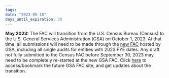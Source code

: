 ```yaml
---
tags: 
date: "2023-05-18"
days_until_expiration: 30
---
```


**May 2023:** The FAC will transition from the U.S. Census Bureau (Census) to the U.S. General Services Administration (GSA) on October 1, 2023. At that time, all submissions will need to be made through the [new FAC](https://www.fac.gov/) hosted by GSA, including all single audits for entities with 2023 FYE dates. Any draft not fully submitted to the Census FAC before September 30, 2023 may need to be completely re-started at the new GSA FAC. Click [here](https://www.fac.gov/) to access/bookmark the future GSA FAC site, and get updates about the transition.
